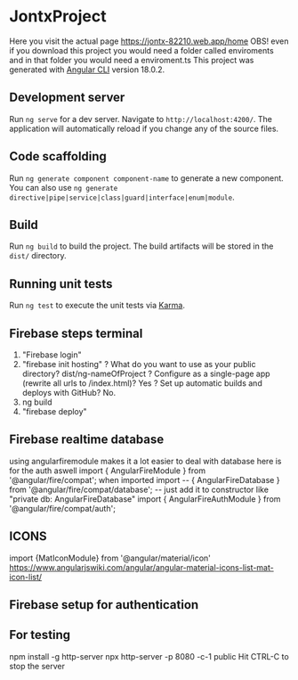 # JontxProject
Here you visit the actual page https://jontx-82210.web.app/home
OBS! even if you download this project you would need a folder called enviroments and in that folder you would need a enviroment.ts
This project was generated with [Angular CLI](https://github.com/angular/angular-cli) version 18.0.2.

## Development server

Run `ng serve` for a dev server. Navigate to `http://localhost:4200/`. The application will automatically reload if you change any of the source files.

## Code scaffolding

Run `ng generate component component-name` to generate a new component. You can also use `ng generate directive|pipe|service|class|guard|interface|enum|module`.

## Build

Run `ng build` to build the project. The build artifacts will be stored in the `dist/` directory.

## Running unit tests

Run `ng test` to execute the unit tests via [Karma](https://karma-runner.github.io).


## Firebase steps terminal
1. "Firebase login"
2. "firebase init hosting"
? What do you want to use as your public directory? dist/ng-nameOfProject 
? Configure as a single-page app (rewrite all urls to /index.html)? Yes
? Set up automatic builds and deploys with GitHub? No.
3. ng build
4. "firebase deploy"

## Firebase realtime database
using angularfiremodule makes it a lot easier to deal with database here is for the auth aswell
import { AngularFireModule } from '@angular/fire/compat';
when imported import -- { AngularFireDatabase } from '@angular/fire/compat/database'; --  just add it to constructor like "private db: AngularFireDatabase"
import { AngularFireAuthModule } from '@angular/fire/compat/auth';
## ICONS
import {MatIconModule} from '@angular/material/icon'
https://www.angularjswiki.com/angular/angular-material-icons-list-mat-icon-list/
## Firebase setup for authentication


## For testing
npm install -g http-server
npx http-server -p 8080 -c-1 public
Hit CTRL-C to stop the server
